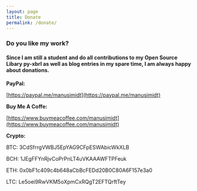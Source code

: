 ```yaml
---
layout: page
title: Donate
permalink: /donate/
---
```


### Do you like my work? 

#### Since I am still a student and do all contributions to my Open Source Libary **py-xbrl** as well as blog entries in my spare time, I am always happy about donations. 

**PayPal:**

[https://paypal.me/manusimidt](https://paypal.me/manusimidt)

**Buy Me A Coffe:**

[https://www.buymeacoffee.com/manusimidt](https://www.buymeacoffee.com/manusimidt)

**Crypto:**


BTC: 3CdSfrrgVWBJ5EpYAG9CFpESWAbicWkXLB

BCH: 1JEgFFYnRjvCoPrPnLT4uVKAAAWFTPFeuk

ETH: 0x0bF1c409c4b648aCbBcFEDd20B0C80A6F157e3a0

LTC: Le5oei9RwVKM5oXpmCxRQgT2EFTQrftTey



